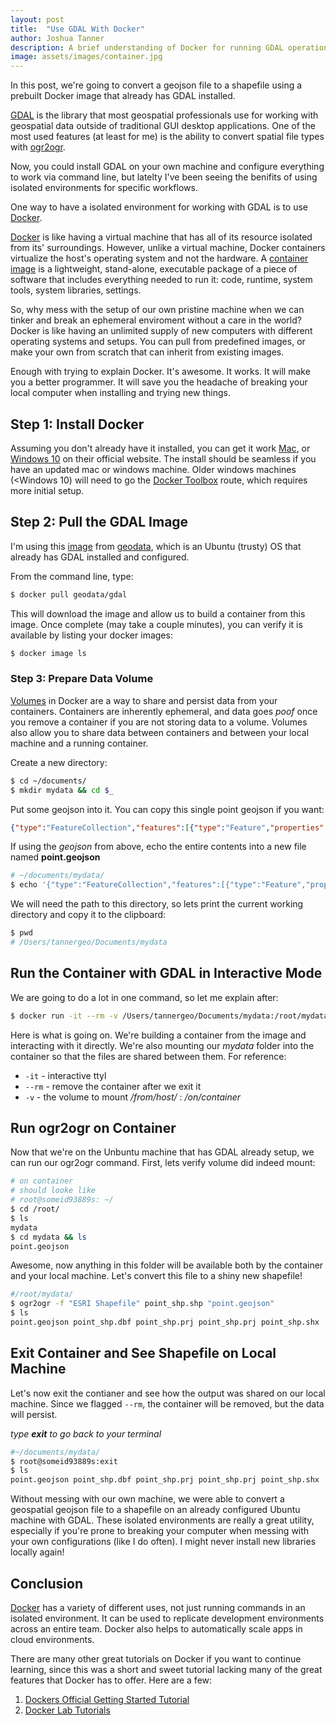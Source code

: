 ```yaml
---
layout: post
title:  "Use GDAL With Docker"
author: Joshua Tanner
description: A brief understanding of Docker for running GDAL operations in a container.
image: assets/images/container.jpg
---
```


In this post, we're going to convert a geojson file to a shapefile using a prebuilt Docker image that already has GDAL installed.  

[GDAL](http://www.gdal.org/) is the library that most geospatial professionals use for working with geospatial data outside of traditional GUI desktop applications.  One of the most used features (at least for me) is the ability to convert spatial file types with [ogr2ogr](http://www.gdal.org/ogr2ogr.html).

Now, you could install GDAL on your own machine and configure everything to work via command line, but latelty I've been seeing the benifits of using isolated environments for specific workflows.

One way to have a isolated environment for working with GDAL is to use [Docker](https://www.docker.com/).

[Docker](https://www.docker.com/) is like having a virtual machine that has all of its resource isolated from its' surroundings.  However, unlike a virtual machine, Docker containers virtualize the host's operating system and not the hardware.  A [container image](https://www.docker.com/what-container) is a lightweight, stand-alone, executable package of a piece of software that includes everything needed to run it: code, runtime, system tools, system libraries, settings.

So, why mess with the setup of our own pristine machine when we can tinker and break an ephemeral enviroment without a care in the world?  Docker is like having an unlimited supply of new computers with different operating systems and setups.  You can pull from predefined images, or make your own from scratch that can inherit from existing images.

Enough with trying to explain Docker.  It's awesome.  It works.  It will make you a better programmer.  It will save you the headache of breaking your local computer when installing and trying new things.

## Step 1: Install Docker

Assuming you don't already have it installed, you can get it work [Mac](https://www.docker.com/docker-mac), or [Windows 10](https://www.docker.com/docker-windows) on their official website.  The install should be seamless if you have an updated mac or windows machine.  Older windows machines (<Windows 10) will need to go the [Docker Toolbox](https://www.docker.com/products/docker-toolbox) route, which requires more initial setup.

## Step 2:  Pull the GDAL Image

I'm using this [image](https://hub.docker.com/r/geodata/gdal/) from [geodata](https://github.com/geo-data), which is an Ubuntu (trusty) OS that already has GDAL installed and configured.

From the command line, type:

```bash
$ docker pull geodata/gdal
```

This will download the image and allow us to build a container from this image.  Once complete (may take a couple minutes), you can verify it is available by listing your docker images:

```bash
$ docker image ls
```

### Step 3:  Prepare Data Volume

[Volumes](https://docs.docker.com/engine/admin/volumes/volumes/) in Docker are a way to share and persist data from your containers.  Containers are inherently ephemeral, and data goes *poof* once you remove a container if you are not storing data to a volume.  Volumes also allow you to share data between containers and between your local machine and a running container.

Create a new directory:

```bash
$ cd ~/documents/
$ mkdir mydata && cd $_
```
Put some geojson into it.  You can copy this single point geojson if you want:

```json
{"type":"FeatureCollection","features":[{"type":"Feature","properties":{},"geometry":{"type":"Point","coordinates":[-123.19158554077147,44.851122784247245]}}]}
```

If using the *geojson* from above, echo the entire contents into a new file named **point.geojson**

```bash
# ~/documents/mydata/
$ echo '{"type":"FeatureCollection","features":[{"type":"Feature","properties":{},"geometry":{"type":"Point","coordinates":[-123.19158554077147,44.851122784247245]}}]}' > point.geojson
```

We will need the path to this directory, so lets print the current working directory and copy it to the clipboard:

```bash
$ pwd
# /Users/tannergeo/Documents/mydata
```

## Run the Container with GDAL in Interactive Mode

We are going to do a lot in one command, so let me explain after:

```bash
$ docker run -it --rm -v /Users/tannergeo/Documents/mydata:/root/mydata/ geodata/gdal /bin/bash
```

Here is what is going on.  We're building a container from the image and interacting with it directly.  We're also mounting our *mydata* folder into the container so that the files are shared between them.  For reference:

+ `-it` - interactive ttyl
+ `--rm` - remove the container after we exit it
+ `-v` - the volume to mount */from/host/* : */on/container*

## Run ogr2ogr on Container

Now that we're on the Unbuntu machine that has GDAL already setup, we can run our ogr2ogr command.  First, lets verify volume did indeed mount:

```bash
# on container
# should looke like
# root@someid93889s: ~/
$ cd /root/
$ ls
mydata
$ cd mydata && ls
point.geojson
```

Awesome, now anything in this folder will be available both by the container and your local machine.  Let's convert this file to a shiny new shapefile!

```bash
#/root/mydata/
$ ogr2ogr -f "ESRI Shapefile" point_shp.shp "point.geojson"
$ ls
point.geojson point_shp.dbf point_shp.prj point_shp.prj point_shp.shx
```

## Exit Container and See Shapefile on Local Machine

Let's now exit the contianer and see how the output was shared on our local machine.  Since we flagged `--rm`, the container will be removed, but the data will persist.

*type **exit** to go back to your terminal*

```bash
#~/documents/mydata/
$ root@someid93889s:exit
$ ls
point.geojson point_shp.dbf point_shp.prj point_shp.prj point_shp.shx
```

Without messing with our own machine, we were able to convert a geospatial geojson file to a shapefile on an already configured Ubuntu machine with GDAL.  These isolated environments are really a great utility, especially if you're prone to breaking your computer when messing with your own configurations (like I do often).  I might never install new libraries locally again!

## Conclusion

[Docker](https://www.docker.com/) has a variety of different uses, not just running commands in an isolated environment.  It can be used to replicate development environments across an entire team.  Docker also helps to automatically scale apps in cloud environments.

There are many other great tutorials on Docker if you want to continue learning, since this was a short and sweet tutorial lacking many of the great features that Docker has to offer.  Here are a few:

1. [Dockers Official Getting Started Tutorial](https://docs.docker.com/get-started/)
2. [Docker Lab Tutorials](https://github.com/docker/labs)
